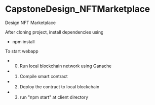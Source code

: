 # CapstoneDesign_NFTMarketplace
Design NFT Marketplace

After cloning project, install dependencies using
- npm install

To start webapp
- 0. Run local blockchain network using Ganache
- 1. Compile smart contract
- 2. Deploy the contract to local blockchain
- 3. run "npm start" at client directory
